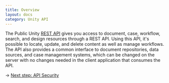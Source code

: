 ```yaml
---
title: Overview
layout: docs
category: Unity API
---
```

	
The Public Unity [REST API](https://kb.intellective.com/Content/API/Reference.html#REST) gives you access to document, case, workflow, search, and design resources through a REST API. Using this API, it's possible to locate, update, and delete content as well as manage workflows. The API also provides a common interface to document repositories, data sources, and case management systems, which can be changed on the server with no changes needed in the client application that consumes the API.

&rarr; [Next step: API Security](security/overview.md)   

